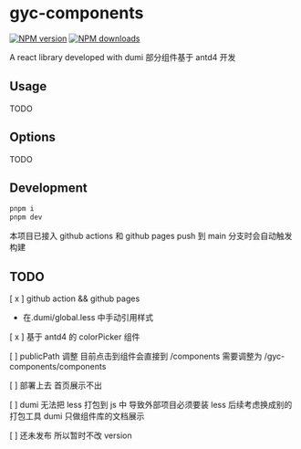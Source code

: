 # gyc-components

[![NPM version](https://img.shields.io/npm/v/gyc-components.svg?style=flat)](https://npmjs.org/package/gyc-components)
[![NPM downloads](http://img.shields.io/npm/dm/gyc-components.svg?style=flat)](https://npmjs.org/package/gyc-components)

A react library developed with dumi
部分组件基于 antd4 开发

## Usage

TODO

## Options

TODO

## Development

```bash
pnpm i
pnpm dev
```

本项目已接入 github actions 和 github pages
push 到 main 分支时会自动触发构建

## TODO

[ x ] github action && github pages

- 在.dumi/global.less 中手动引用样式

[ x ] 基于 antd4 的 colorPicker 组件

[ ] publicPath 调整 目前点击到组件会直接到 /components 需要调整为 /gyc-components/components

[ ] 部署上去 首页展示不出

[ ] dumi 无法把 less 打包到 js 中 导致外部项目必须要装 less 后续考虑换成别的打包工具 dumi 只做组件库的文档展示

[ ] 还未发布 所以暂时不改 version
